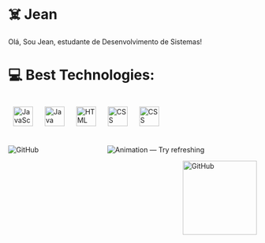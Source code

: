 # ☠️ Jean
Olá, Sou Jean, estudante de Desenvolvimento de Sistemas!

# 💻 Best Technologies:
<br>

<!--- JavaScript --->
<a href="https://www.javascript.com" target="_blank" rel="noreferrer">
<img align="center" align="center" src="https://cdn.jsdelivr.net/gh/devicons/devicon/icons/javascript/javascript-plain.svg" alt="JavaScript" width="40px" style="padding-right:10px; padding-left:10px;"/></a>

<!--- Java --->
<a href="https://www.java.com" target="_blank" rel="noreferrer">
<img align="center" align="center" src="https://cdn.jsdelivr.net/gh/devicons/devicon/icons/java/java-original.svg" alt="Java" width="40px" style="padding-right:10px; padding-left:10px;"/></a>

<!--- HTML --->
<a href="https://www.w3.org/html/" target="_blank" rel="noreferrer">
<img align="center" align="center" src="https://cdn.jsdelivr.net/gh/devicons/devicon/icons/html5/html5-plain.svg" alt="HTML" width="40px" style="padding-right:10px; padding-left:10px;"/></a>

<!--- CSS --->
<a href="https://www.w3schools.com/css/" target="_blank" rel="noreferrer">
<img align="center" align="center" src="https://cdn.jsdelivr.net/gh/devicons/devicon/icons/css3/css3-plain.svg" alt="CSS" width="40px" style="padding-right:10px; padding-left:10px;"/></a>

<!--- PHP --->
<a href="https://www.w3schools.com/php/" target="_blank" rel="noreferrer">
<img align="center" align="center" src="https://cdn.jsdelivr.net/gh/devicons/devicon/icons/php/php-plain.svg" alt="CSS" width="40px" style="padding-right:10px; padding-left:10px;"/></a>


<!--- Stats --->
#

<img align="left" alt="GitHub" style="padding-right:30px;" src="https://github-readme-stats-git-masterrstaa-rickstaa.vercel.app/api?username=jeanziin&show_icons=true&theme=aura&hide_border=true" />


<!--- Out --->
<p align="center"> <img src="https://raw.githubusercontent.com/mayhemantt/mayhemantt/Update/svg/Bottom.svg" alt="Animation — Try refreshing" /> </p>


<img align="right" alt="GitHub" width="150px" src="https://visitcount.itsvg.in/api?id=jeanziin&icon=6&color=12&style=black" />
